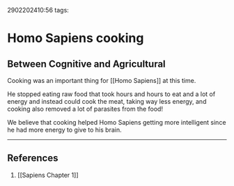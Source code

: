 2902202410:56
tags: 
# Homo Sapiens cooking

## Between Cognitive and Agricultural
Cooking was an important thing for [[Homo Sapiens]] at this time. 

He stopped eating raw food that took hours and hours to eat and a lot of energy and instead could cook the meat, taking way less energy, and cooking also removed a lot of parasites from the food!

We believe that cooking helped Homo Sapiens getting more intelligent since he had more energy to give to his brain.

---
## References
1. [[Sapiens Chapter 1]]